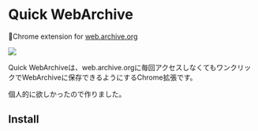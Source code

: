 # Quick WebArchive

💾Chrome extension for [web.archive.org](https://web.archive.org/)

![](https://user-images.githubusercontent.com/79746996/148045690-07363084-34a8-4cc4-a74d-5377d56e62dc.png)

Quick WebArchiveは、web.archive.orgに毎回アクセスしなくてもワンクリックでWebArchiveに保存できるようにするChrome拡張です。

個人的に欲しかったので作りました。

## Install
